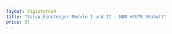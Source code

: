 ```yaml
---
layout: digistore24
title: "Salsa Einsteiger Module I und II - NUR HEUTE 50abatt"
price: 57
---
```

